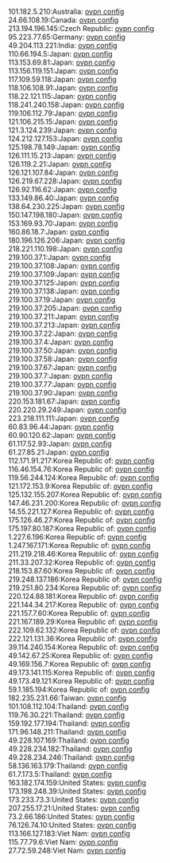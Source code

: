 101.182.5.210:Australia: [ovpn config](vpn/101_182_5_210.ovpn)  
24.66.108.19:Canada: [ovpn config](vpn/24_66_108_19.ovpn)  
213.194.196.145:Czech Republic: [ovpn config](vpn/213_194_196_145.ovpn)  
95.223.77.65:Germany: [ovpn config](vpn/95_223_77_65.ovpn)  
49.204.113.221:India: [ovpn config](vpn/49_204_113_221.ovpn)  
110.66.194.5:Japan: [ovpn config](vpn/110_66_194_5.ovpn)  
113.153.69.81:Japan: [ovpn config](vpn/113_153_69_81.ovpn)  
113.156.119.151:Japan: [ovpn config](vpn/113_156_119_151.ovpn)  
117.109.59.118:Japan: [ovpn config](vpn/117_109_59_118.ovpn)  
118.106.108.91:Japan: [ovpn config](vpn/118_106_108_91.ovpn)  
118.22.121.115:Japan: [ovpn config](vpn/118_22_121_115.ovpn)  
118.241.240.158:Japan: [ovpn config](vpn/118_241_240_158.ovpn)  
119.106.112.79:Japan: [ovpn config](vpn/119_106_112_79.ovpn)  
121.106.215.15:Japan: [ovpn config](vpn/121_106_215_15.ovpn)  
121.3.124.239:Japan: [ovpn config](vpn/121_3_124_239.ovpn)  
124.212.127.153:Japan: [ovpn config](vpn/124_212_127_153.ovpn)  
125.198.78.149:Japan: [ovpn config](vpn/125_198_78_149.ovpn)  
126.111.15.213:Japan: [ovpn config](vpn/126_111_15_213.ovpn)  
126.119.2.21:Japan: [ovpn config](vpn/126_119_2_21.ovpn)  
126.121.107.84:Japan: [ovpn config](vpn/126_121_107_84.ovpn)  
126.219.67.228:Japan: [ovpn config](vpn/126_219_67_228.ovpn)  
126.92.116.62:Japan: [ovpn config](vpn/126_92_116_62.ovpn)  
133.149.86.40:Japan: [ovpn config](vpn/133_149_86_40.ovpn)  
138.64.230.225:Japan: [ovpn config](vpn/138_64_230_225.ovpn)  
150.147.198.180:Japan: [ovpn config](vpn/150_147_198_180.ovpn)  
153.169.93.70:Japan: [ovpn config](vpn/153_169_93_70.ovpn)  
160.86.18.7:Japan: [ovpn config](vpn/160_86_18_7.ovpn)  
180.196.126.206:Japan: [ovpn config](vpn/180_196_126_206.ovpn)  
218.221.110.198:Japan: [ovpn config](vpn/218_221_110_198.ovpn)  
219.100.37.1:Japan: [ovpn config](vpn/219_100_37_1.ovpn)  
219.100.37.108:Japan: [ovpn config](vpn/219_100_37_108.ovpn)  
219.100.37.109:Japan: [ovpn config](vpn/219_100_37_109.ovpn)  
219.100.37.125:Japan: [ovpn config](vpn/219_100_37_125.ovpn)  
219.100.37.138:Japan: [ovpn config](vpn/219_100_37_138.ovpn)  
219.100.37.19:Japan: [ovpn config](vpn/219_100_37_19.ovpn)  
219.100.37.205:Japan: [ovpn config](vpn/219_100_37_205.ovpn)  
219.100.37.211:Japan: [ovpn config](vpn/219_100_37_211.ovpn)  
219.100.37.213:Japan: [ovpn config](vpn/219_100_37_213.ovpn)  
219.100.37.22:Japan: [ovpn config](vpn/219_100_37_22.ovpn)  
219.100.37.4:Japan: [ovpn config](vpn/219_100_37_4.ovpn)  
219.100.37.50:Japan: [ovpn config](vpn/219_100_37_50.ovpn)  
219.100.37.58:Japan: [ovpn config](vpn/219_100_37_58.ovpn)  
219.100.37.67:Japan: [ovpn config](vpn/219_100_37_67.ovpn)  
219.100.37.7:Japan: [ovpn config](vpn/219_100_37_7.ovpn)  
219.100.37.77:Japan: [ovpn config](vpn/219_100_37_77.ovpn)  
219.100.37.90:Japan: [ovpn config](vpn/219_100_37_90.ovpn)  
220.153.181.67:Japan: [ovpn config](vpn/220_153_181_67.ovpn)  
220.220.29.249:Japan: [ovpn config](vpn/220_220_29_249.ovpn)  
223.218.111.111:Japan: [ovpn config](vpn/223_218_111_111.ovpn)  
60.83.96.44:Japan: [ovpn config](vpn/60_83_96_44.ovpn)  
60.90.120.62:Japan: [ovpn config](vpn/60_90_120_62.ovpn)  
61.117.52.93:Japan: [ovpn config](vpn/61_117_52_93.ovpn)  
61.27.85.21:Japan: [ovpn config](vpn/61_27_85_21.ovpn)  
112.171.91.217:Korea Republic of: [ovpn config](vpn/112_171_91_217.ovpn)  
116.46.154.76:Korea Republic of: [ovpn config](vpn/116_46_154_76.ovpn)  
119.56.244.124:Korea Republic of: [ovpn config](vpn/119_56_244_124.ovpn)  
121.172.153.9:Korea Republic of: [ovpn config](vpn/121_172_153_9.ovpn)  
125.132.155.207:Korea Republic of: [ovpn config](vpn/125_132_155_207.ovpn)  
147.46.231.200:Korea Republic of: [ovpn config](vpn/147_46_231_200.ovpn)  
14.55.221.127:Korea Republic of: [ovpn config](vpn/14_55_221_127.ovpn)  
175.126.46.27:Korea Republic of: [ovpn config](vpn/175_126_46_27.ovpn)  
175.197.80.187:Korea Republic of: [ovpn config](vpn/175_197_80_187.ovpn)  
1.227.6.196:Korea Republic of: [ovpn config](vpn/1_227_6_196.ovpn)  
1.247.167.171:Korea Republic of: [ovpn config](vpn/1_247_167_171.ovpn)  
211.219.218.46:Korea Republic of: [ovpn config](vpn/211_219_218_46.ovpn)  
211.33.207.32:Korea Republic of: [ovpn config](vpn/211_33_207_32.ovpn)  
218.153.87.60:Korea Republic of: [ovpn config](vpn/218_153_87_60.ovpn)  
219.248.137.186:Korea Republic of: [ovpn config](vpn/219_248_137_186.ovpn)  
219.251.80.234:Korea Republic of: [ovpn config](vpn/219_251_80_234.ovpn)  
220.124.88.181:Korea Republic of: [ovpn config](vpn/220_124_88_181.ovpn)  
221.144.34.217:Korea Republic of: [ovpn config](vpn/221_144_34_217.ovpn)  
221.157.7.60:Korea Republic of: [ovpn config](vpn/221_157_7_60.ovpn)  
221.167.189.29:Korea Republic of: [ovpn config](vpn/221_167_189_29.ovpn)  
222.109.62.132:Korea Republic of: [ovpn config](vpn/222_109_62_132.ovpn)  
222.121.131.36:Korea Republic of: [ovpn config](vpn/222_121_131_36.ovpn)  
39.114.240.154:Korea Republic of: [ovpn config](vpn/39_114_240_154.ovpn)  
49.142.67.25:Korea Republic of: [ovpn config](vpn/49_142_67_25.ovpn)  
49.169.156.7:Korea Republic of: [ovpn config](vpn/49_169_156_7.ovpn)  
49.173.141.115:Korea Republic of: [ovpn config](vpn/49_173_141_115.ovpn)  
49.173.49.121:Korea Republic of: [ovpn config](vpn/49_173_49_121.ovpn)  
59.1.185.194:Korea Republic of: [ovpn config](vpn/59_1_185_194.ovpn)  
182.235.231.66:Taiwan: [ovpn config](vpn/182_235_231_66.ovpn)  
101.108.112.104:Thailand: [ovpn config](vpn/101_108_112_104.ovpn)  
119.76.30.221:Thailand: [ovpn config](vpn/119_76_30_221.ovpn)  
159.192.177.194:Thailand: [ovpn config](vpn/159_192_177_194.ovpn)  
171.96.148.211:Thailand: [ovpn config](vpn/171_96_148_211.ovpn)  
49.228.107.169:Thailand: [ovpn config](vpn/49_228_107_169.ovpn)  
49.228.234.182:Thailand: [ovpn config](vpn/49_228_234_182.ovpn)  
49.228.234.246:Thailand: [ovpn config](vpn/49_228_234_246.ovpn)  
58.136.163.179:Thailand: [ovpn config](vpn/58_136_163_179.ovpn)  
61.7.173.5:Thailand: [ovpn config](vpn/61_7_173_5.ovpn)  
163.182.174.159:United States: [ovpn config](vpn/163_182_174_159.ovpn)  
173.198.248.39:United States: [ovpn config](vpn/173_198_248_39.ovpn)  
173.233.73.3:United States: [ovpn config](vpn/173_233_73_3.ovpn)  
207.255.17.21:United States: [ovpn config](vpn/207_255_17_21.ovpn)  
73.2.66.186:United States: [ovpn config](vpn/73_2_66_186.ovpn)  
76.126.74.10:United States: [ovpn config](vpn/76_126_74_10.ovpn)  
113.166.127.183:Viet Nam: [ovpn config](vpn/113_166_127_183.ovpn)  
115.77.79.6:Viet Nam: [ovpn config](vpn/115_77_79_6.ovpn)  
27.72.59.248:Viet Nam: [ovpn config](vpn/27_72_59_248.ovpn)  
